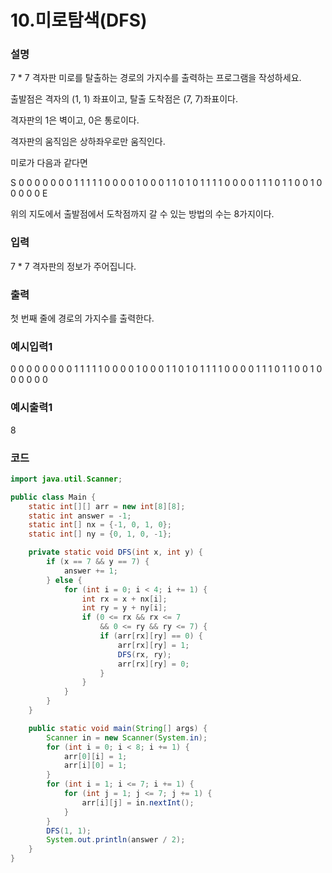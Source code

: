 # 10.미로탐색(DFS)

### 설명
7 * 7 격자판 미로를 탈출하는 경로의 가지수를 출력하는 프로그램을 작성하세요.

출발점은 격자의 (1, 1) 좌표이고, 탈출 도착점은 (7, 7)좌표이다.

격자판의 1은 벽이고, 0은 통로이다.

격자판의 움직임은 상하좌우로만 움직인다. 

미로가 다음과 같다면


S 0 0 0 0 0 0
0 1 1 1 1 1 0
0 0 0 1 0 0 0
1 1 0 1 0 1 1
1 1 0 0 0 0 1
1 1 0 1 1 0 0
1 0 0 0 0 0 E

위의 지도에서 출발점에서 도착점까지 갈 수 있는 방법의 수는 8가지이다.

### 입력
7 * 7 격자판의 정보가 주어집니다.

### 출력
첫 번째 줄에 경로의 가지수를 출력한다.

### 예시입력1
0 0 0 0 0 0 0
0 1 1 1 1 1 0
0 0 0 1 0 0 0
1 1 0 1 0 1 1
1 1 0 0 0 0 1
1 1 0 1 1 0 0
1 0 0 0 0 0 0

### 예시출력1
8

### 코드
```java
import java.util.Scanner;

public class Main {
    static int[][] arr = new int[8][8];
    static int answer = -1;
    static int[] nx = {-1, 0, 1, 0};
    static int[] ny = {0, 1, 0, -1};

    private static void DFS(int x, int y) {
        if (x == 7 && y == 7) {
            answer += 1;
        } else {
            for (int i = 0; i < 4; i += 1) {
                int rx = x + nx[i];
                int ry = y + ny[i];
                if (0 <= rx && rx <= 7
                    && 0 <= ry && ry <= 7) {
                    if (arr[rx][ry] == 0) {
                        arr[rx][ry] = 1;
                        DFS(rx, ry);
                        arr[rx][ry] = 0;
                    }
                }
            }
        }
    }

    public static void main(String[] args) {
        Scanner in = new Scanner(System.in);
        for (int i = 0; i < 8; i += 1) {
            arr[0][i] = 1;
            arr[i][0] = 1;
        }
        for (int i = 1; i <= 7; i += 1) {
            for (int j = 1; j <= 7; j += 1) {
                arr[i][j] = in.nextInt();
            }
        }
        DFS(1, 1);
        System.out.println(answer / 2);
    }
}
```